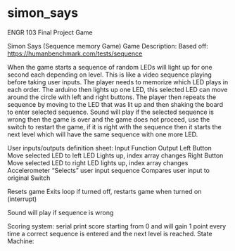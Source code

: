 # simon_says
ENGR 103 Final Project Game


Simon Says (Sequence memory Game)
Game Description:
Based off: https://humanbenchmark.com/tests/sequence


When the game starts a sequence of random LEDs will light up for one second each depending on level. This is like a video sequence playing before taking user inputs. The player needs to memorize which LED plays in each order. The arduino then lights up one LED, this selected LED can move around the circle with left and right buttons. The player then repeats the sequence by moving to the LED that was lit up and then shaking the board to enter selected sequence. Sound will play if the selected sequence is wrong then the game is over and the game does not proceed, use the switch to restart the game, if it is right with the sequence then it starts the next level which will have the same sequence with one more LED.


User inputs/outputs definition sheet:
Input
Function
Output
Left Button
Move selected LED to left
LED Lights up, index array changes
Right Button
Move selected LED to right
LED lights up, index array changes
Accelerometer
“Selects” user input sequence
Compares user input to original
Switch




Resets game
Exits loop if turned off, restarts game when turned on (interrupt)




Sound will play if sequence is wrong

 




Scoring system: serial print score starting from 0 and will gain 1 point every time a correct sequence is entered and the next level is reached. 
State Machine:
